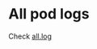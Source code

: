 # All pod logs

Check [all.log](https://gist.github.com/amitkumarj441/40fa582f5c8a74f46c9ddc2cb8e39c0b)

